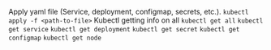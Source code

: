 Apply yaml file (Service, deployment, configmap, secrets, etc.).
`kubectl apply -f <path-to-file>`
Kubectl getting info on all
`kubectl get all`
`kubectl get service`
`kubectl get deployment`
`kubectl get secret`
`kubectl get configmap`
`kubectl get node`